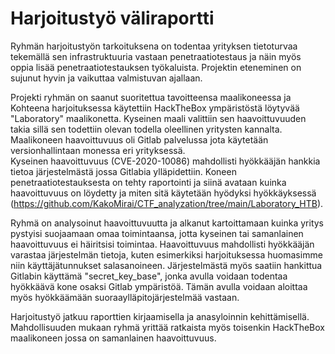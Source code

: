 # Harjoitustyö väliraportti

Ryhmän harjoitustyön tarkoituksena on todentaa yrityksen tietoturvaa tekemällä sen infrastruktuuria vastaan penetraatiotestaus ja näin myös oppia lisää penetraatiotestauksen työkaluista. 
Projektin eteneminen on sujunut hyvin ja vaikuttaa valmistuvan ajallaan. 

Projekti ryhmän on saanut suoritettua tavoitteensa maalikoneessa ja Kohteena harjoituksessa käytettiin HackTheBox ympäristöstä löytyvää "Laboratory" maalikonetta. 
Kyseinen maali valittiin sen haavoittuvuuden takia sillä sen todettiin olevan todella oleellinen yritysten kannalta. 
Maalikoneen haavoittuvuus oli Gitlab palvelussa jota käytetään versionhallintaan monessa eri yrityksessä.  
Kyseinen haavoittuvuus (CVE-2020-10086) mahdollisti hyökkääjän hankkia tietoa järjestelmästä jossa Gitlabia ylläpidettiin.
Koneen penetraatiotestauksesta on tehty raportointi ja siinä avataan kuinka haavoittuvuus on löydetty ja miten sitä käytetään hyödyksi hyökkäyksessä (https://github.com/KakoMirai/CTF_analyzation/tree/main/Laboratory_HTB).

Ryhmä on analysoinut haavoittuvuutta ja alkanut kartoittamaan kuinka yritys pystyisi suojaamaan omaa toimintaansa, jotta kyseinen tai samanlainen haavoittuvuus ei häiritsisi toimintaa. Haavoittuvuus mahdollisti hyökkääjän varastaa järjestelmän tietoja, kuten esimerkiksi harjoituksessa huomasimme niin käyttäjätunnukset salasanoineen. Järjestelmästä myös saatiin hankittua Gitlabin käyttämä "secret_key_base", jonka avulla voidaan todentaa hyökkäävä kone osaksi Gitlab ympäristöä. Tämän avulla voidaan aloittaa myös hyökkäämään suoraaylläpitojärjestelmää vastaan.

Harjoitustyö jatkuu raporttien kirjaamisella ja anasyloinnin kehittämisellä. Mahdollisuuden mukaan ryhmä yrittää ratkaista myös toisenkin HackTheBox maalikoneen jossa on samanlainen haavoittuvuus.
